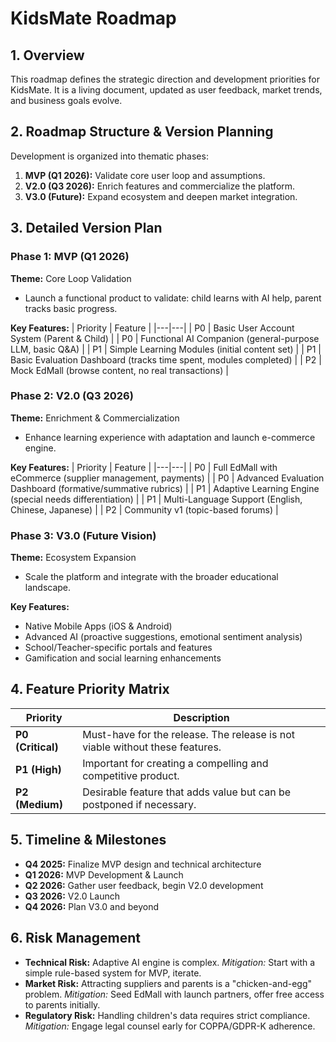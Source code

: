 
# KidsMate Roadmap

## 1. Overview
This roadmap defines the strategic direction and development priorities for KidsMate. It is a living document, updated as user feedback, market trends, and business goals evolve.

## 2. Roadmap Structure & Version Planning
Development is organized into thematic phases:
1. **MVP (Q1 2026):** Validate core user loop and assumptions.
2. **V2.0 (Q3 2026):** Enrich features and commercialize the platform.
3. **V3.0 (Future):** Expand ecosystem and deepen market integration.

## 3. Detailed Version Plan

### Phase 1: MVP (Q1 2026)
**Theme:** Core Loop Validation
- Launch a functional product to validate: child learns with AI help, parent tracks basic progress.

**Key Features:**
| Priority | Feature |
|---|---|
| P0 | Basic User Account System (Parent & Child) |
| P0 | Functional AI Companion (general-purpose LLM, basic Q&A) |
| P1 | Simple Learning Modules (initial content set) |
| P1 | Basic Evaluation Dashboard (tracks time spent, modules completed) |
| P2 | Mock EdMall (browse content, no real transactions) |

### Phase 2: V2.0 (Q3 2026)
**Theme:** Enrichment & Commercialization
- Enhance learning experience with adaptation and launch e-commerce engine.

**Key Features:**
| Priority | Feature |
|---|---|
| P0 | Full EdMall with eCommerce (supplier management, payments) |
| P0 | Advanced Evaluation Dashboard (formative/summative rubrics) |
| P1 | Adaptive Learning Engine (special needs differentiation) |
| P1 | Multi-Language Support (English, Chinese, Japanese) |
| P2 | Community v1 (topic-based forums) |

### Phase 3: V3.0 (Future Vision)
**Theme:** Ecosystem Expansion
- Scale the platform and integrate with the broader educational landscape.

**Key Features:**
- Native Mobile Apps (iOS & Android)
- Advanced AI (proactive suggestions, emotional sentiment analysis)
- School/Teacher-specific portals and features
- Gamification and social learning enhancements

## 4. Feature Priority Matrix
| Priority | Description |
|---|---|
| **P0 (Critical)** | Must-have for the release. The release is not viable without these features. |
| **P1 (High)** | Important for creating a compelling and competitive product. |
| **P2 (Medium)** | Desirable feature that adds value but can be postponed if necessary. |

## 5. Timeline & Milestones
- **Q4 2025:** Finalize MVP design and technical architecture
- **Q1 2026:** MVP Development & Launch
- **Q2 2026:** Gather user feedback, begin V2.0 development
- **Q3 2026:** V2.0 Launch
- **Q4 2026:** Plan V3.0 and beyond

## 6. Risk Management
- **Technical Risk:** Adaptive AI engine is complex. *Mitigation:* Start with a simple rule-based system for MVP, iterate.
- **Market Risk:** Attracting suppliers and parents is a "chicken-and-egg" problem. *Mitigation:* Seed EdMall with launch partners, offer free access to parents initially.
- **Regulatory Risk:** Handling children's data requires strict compliance. *Mitigation:* Engage legal counsel early for COPPA/GDPR-K adherence.
